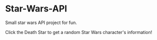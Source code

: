 # Star-Wars-API
Small star wars API project for fun.

Click the Death Star to get a random Star Wars character's information!
